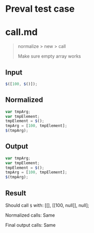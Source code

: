 # Preval test case

# call.md

> normalize > new > call
>
> Make sure empty array works

## Input

`````js filename=intro
$([100, $()]);
`````

## Normalized

`````js filename=intro
var tmpArg;
var tmpElement;
tmpElement = $();
tmpArg = [100, tmpElement];
$(tmpArg);
`````

## Output

`````js filename=intro
var tmpArg;
var tmpElement;
tmpElement = $();
tmpArg = [100, tmpElement];
$(tmpArg);
`````

## Result

Should call `$` with:
[[], [[100, null]], null];

Normalized calls: Same

Final output calls: Same
